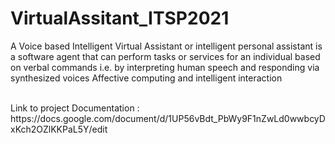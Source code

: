 # VirtualAssitant_ITSP2021
A Voice based Intelligent Virtual Assistant or intelligent personal assistant is a software agent that can perform tasks or services for an individual based on verbal commands i.e. by interpreting human speech and responding via synthesized voices Affective computing and intelligent interaction

</br>
Link to project Documentation : https://docs.google.com/document/d/1UP56vBdt_PbWy9F1nZwLd0wwbcyDxKch2OZlKKPaL5Y/edit
